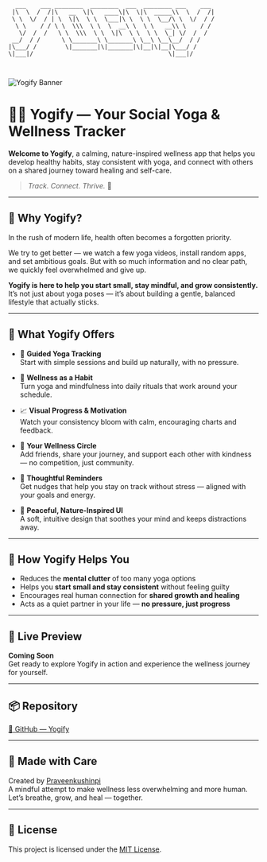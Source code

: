 ```
  ___    ___ ________  ________  ___  ________ ___    ___ 
 |\  \  /  /|\   __  \|\   ____\|\  \|\  _____\\  \  /  /|
 \ \  \/  / | \  \|\  \ \  \___|\ \  \ \  \__/\ \  \/  / /
  \ \    / / \ \  \\\  \ \  \  __\ \  \ \   __\\ \    / / 
   \/  /  /   \ \  \\\  \ \  \|\  \ \  \ \  \_| \/  /  /  
 __/  / /      \ \_______\ \_______\ \__\ \__\__/  / /    
|\___/ /        \|_______|\|_______|\|__|\|__|\___/ /     
\|___|/                                      \|___|/      
                                                          
                                                          
```
![Yogify Banner](https://hc-cdn.hel1.your-objectstorage.com/s/v3/1f1295fef29dfda9869ed00214f5b72ce9fb360e_banner.jpg) 
# 🧘‍♂️ Yogify — Your Social Yoga & Wellness Tracker

**Welcome to Yogify**, a calming, nature-inspired wellness app that helps you develop healthy habits, stay consistent with yoga, and connect with others on a shared journey toward healing and self-care.

> _Track. Connect. Thrive._ 🌿

---

## 🌟 Why Yogify?

In the rush of modern life, health often becomes a forgotten priority.

We try to get better — we watch a few yoga videos, install random apps, and set ambitious goals. But with so much information and no clear path, we quickly feel overwhelmed and give up.

**Yogify is here to help you start small, stay mindful, and grow consistently.**  
It’s not just about yoga poses — it’s about building a gentle, balanced lifestyle that actually sticks.

---

## 🌿 What Yogify Offers

- 🧘 **Guided Yoga Tracking**  
  Start with simple sessions and build up naturally, with no pressure.

- 🌱 **Wellness as a Habit**  
  Turn yoga and mindfulness into daily rituals that work around your schedule.

- 📈 **Visual Progress & Motivation**  
  Watch your consistency bloom with calm, encouraging charts and feedback.

- 👫 **Your Wellness Circle**  
  Add friends, share your journey, and support each other with kindness — no competition, just community.

- 🔔 **Thoughtful Reminders**  
  Get nudges that help you stay on track without stress — aligned with your goals and energy.

- 🌿 **Peaceful, Nature-Inspired UI**  
  A soft, intuitive design that soothes your mind and keeps distractions away.

---

## 💫 How Yogify Helps You

- Reduces the **mental clutter** of too many yoga options
- Helps you **start small and stay consistent** without feeling guilty
- Encourages real human connection for **shared growth and healing**
- Acts as a quiet partner in your life — **no pressure, just progress**

---

## 🚀 Live Preview

**Coming Soon**  
Get ready to explore Yogify in action and experience the wellness journey for yourself.

---

## 📦 Repository

[🔗 GitHub — Yogify](https://github.com/Praveenkushinpi/Yogify)

---

## 📩 Made with Care

Created by [Praveenkushinpi](https://github.com/Praveenkushinpi)  
A mindful attempt to make wellness less overwhelming and more human.  
Let’s breathe, grow, and heal — together.

---

## 📜 License

This project is licensed under the [MIT License](LICENSE).
                                         
